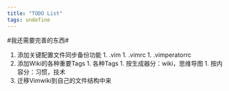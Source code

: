 ```yaml
---
title: "TODO List"
tags: undefine
---
```




#我还需要完善的东西#
  1. 添加关键配置文件同步备份功能
    1. .vim
    1. .vimrc
    1. .vimperatorrc
  1. 添加Wiki的各种重要Tags
    1. 各种Tags
    1. 按生成器分：wiki，思维导图
    1. 按内容分：习惯，技术
  1. 迁移Vimwiki到自己的文件结构中来
